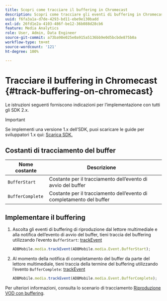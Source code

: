 ```yaml
---
title: Scopri come tracciare il buffering in Chromecast
description: Scopri come tracciare gli eventi di buffering in Chromecast.
uuid: f6fa3a1a-d7de-4293-bd11-ebe9e130badd
exl-id: 26fd1e2a-4103-486f-be12-36b088d28cb6
feature: Media Analytics
role: User, Admin, Data Engineer
source-git-commit: a73ba98e025e0a915a5136bb9e0d5bcbde875b0a
workflow-type: tm+mt
source-wordcount: '121'
ht-degree: 100%

---
```


# Tracciare il buffering in Chromecast {#track-buffering-on-chromecast}

Le istruzioni seguenti forniscono indicazioni per l’implementazione con tutti gli SDK 2.x.

>[!IMPORTANT]
>
>Se implementi una versione 1.x dell’SDK, puoi scaricare le guide per sviluppatori 1.x qui: [Scarica SDK.](/help/getting-started/download-sdks.md)

## Costanti di tracciamento del buffer


| Nome costante | Descrizione     |
|---|---|
| `BufferStart` | Costante per il tracciamento dell’evento di avvio del buffer |
| `BufferComplete` | Costante per il tracciamento dell’evento di completamento del buffer |

## Implementare il buffering

1. Ascolta gli eventi di buffering di riproduzione dal lettore multimediale e alla notifica dell’evento di avvio del buffer, tieni traccia del buffering utilizzando l’evento `BufferStart`: [trackEvent](https://adobe-marketing-cloud.github.io/media-sdks/reference/chromecast/ADBMobile.media.html#.trackEvent)

   ```js
   ADBMobile.media.trackEvent(ADBMobile.media.Event.BufferStart);
   ```

1. Al momento della notifica di completamento del buffer da parte del lettore multimediale, tieni traccia della termine del buffering utilizzando l’evento `BufferComplete`: [trackEvent](https://adobe-marketing-cloud.github.io/media-sdks/reference/chromecast/ADBMobile.media.html#.trackEvent)

   ```js
   ADBMobile.media.trackEvent(ADBMobile.media.Event.BufferComplete);
   ```

Per ulteriori informazioni, consulta lo scenario di tracciamento [Riproduzione VOD con buffering](/help/use-cases/tracking-scenarios/vod-buffering.md).
